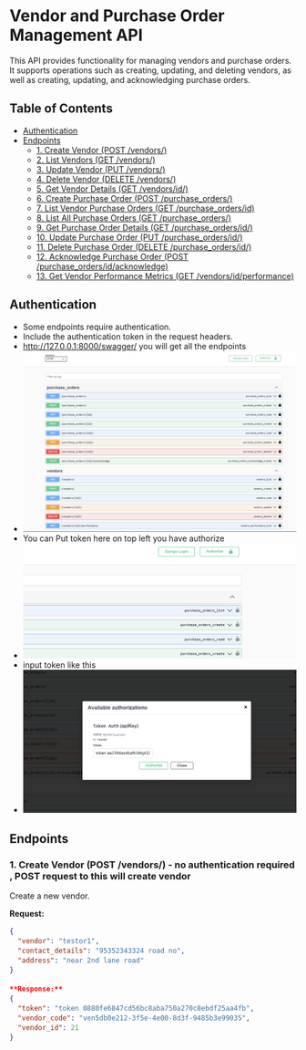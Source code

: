 # Vendor and Purchase Order Management API

This API provides functionality for managing vendors and purchase orders. It supports operations such as creating, updating, and deleting vendors, as well as creating, updating, and acknowledging purchase orders.

## Table of Contents

- [Authentication](#authentication)
- [Endpoints](#endpoints)
  - [1. Create Vendor (POST /vendors/)](#1-create-vendor-post-vendors)
  - [2. List Vendors (GET /vendors/)](#2-list-vendors-get-vendors)
  - [3. Update Vendor (PUT /vendors/)](#3-update-vendor-put-vendors)
  - [4. Delete Vendor (DELETE /vendors/)](#4-delete-vendor-delete-vendors)
  - [5. Get Vendor Details (GET /vendors/id/)](#5-get-vendor-details-get-vendorsid)
  - [6. Create Purchase Order (POST /purchase_orders/)](#6-create-purchase-order-post-purchase_orders)
  - [7. List Vendor Purchase Orders (GET /purchase_orders/id)](#7-list-vendor-purchase-orders-get-purchase_ordersid)
  - [8. List All Purchase Orders (GET /purchase_orders/)](#8-list-all-purchase-orders-get-purchase_orders)
  - [9. Get Purchase Order Details (GET /purchase_orders/id/)](#9-get-purchase-order-details-get-purchase_ordersid)
  - [10. Update Purchase Order (PUT /purchase_orders/id/)](#10-update-purchase-order-put-purchase_ordersid)
  - [11. Delete Purchase Order (DELETE /purchase_orders/id/)](#11-delete-purchase-order-delete-purchase_ordersid)
  - [12. Acknowledge Purchase Order (POST /purchase_orders/id/acknowledge)](#12-acknowledge-purchase-order-post-purchase_ordersidacknowledge)
  - [13. Get Vendor Performance Metrics (GET /vendors/id/performance)](#13-get-vendor-performance-metrics-get-vendorsidperformance)

## Authentication

- Some endpoints require authentication.
- Include the authentication token in the request headers.
- http://127.0.0.1:8000/swagger/ you will get all the endpoints
- ![alt text](https://github.com/MrAllenA/vendor-project/blob/master/swagger.png)
- You can Put token here on top left you have authorize
- ![alt text](https://github.com/MrAllenA/vendor-project/blob/master/authorize.png)
- input token like this
- ![alt text](https://github.com/MrAllenA/vendor-project/blob/master/tokenauth.png)

## Endpoints

### 1. Create Vendor (POST /vendors/) - no authentication required , POST request to this will create vendor

Create a new vendor.

**Request:**
```json
{
  "vendor": "testor1",
  "contact_details": "95352343324 road no",
  "address": "near 2nd lane road"
}

**Response:**
{
  "token": "token 0880fe6847cd56bc8aba750a270c8ebdf25aa4fb",
  "vendor_code": "ven5db0e212-3f5e-4e00-8d3f-9485b3e99035",
  "vendor_id": 21
}

